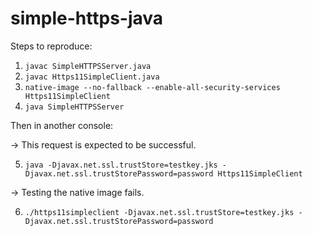 # simple-https-java

Steps to reproduce:

1. `javac SimpleHTTPSServer.java`
2. `javac Https11SimpleClient.java`
3. `native-image --no-fallback --enable-all-security-services Https11SimpleClient`
4. `java SimpleHTTPSServer`

Then in another console:

-> This request is expected to be successful.

5. `java -Djavax.net.ssl.trustStore=testkey.jks -Djavax.net.ssl.trustStorePassword=password Https11SimpleClient`
    
-> Testing the native image fails.

6. `./https11simpleclient -Djavax.net.ssl.trustStore=testkey.jks -Djavax.net.ssl.trustStorePassword=password`
    
